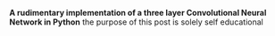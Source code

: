 
**A rudimentary implementation of a three layer Convolutional Neural Network in Python**
the purpose of this post is solely self educational

